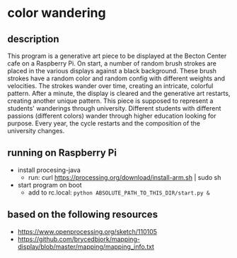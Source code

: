# color wandering

## description

This program is a generative art piece to be displayed at the Becton Center cafe on a Raspberry Pi. On start, a number of random brush strokes are placed in the various displays against a black background. These brush strokes have a random color and random config with different weights and velocities. The strokes wander over time, creating an intricate, colorful pattern. After a minute, the display is cleared and the generative art restarts, creating another unique pattern.
This piece is supposed to represent a students' wanderings through university. Different students with different passions (different colors) wander through higher education looking for purpose. Every year, the cycle restarts and the composition of the university changes.

## running on Raspberry Pi

- install procesing-java
  - run: curl https://processing.org/download/install-arm.sh | sudo sh
- start program on boot
  - add to rc.local: `python ABSOLUTE_PATH_TO_THIS_DIR/start.py &`

## based on the following resources

- https://www.openprocessing.org/sketch/110105
- https://github.com/brycedbjork/mapping-display/blob/master/mapping/mapping_info.txt
